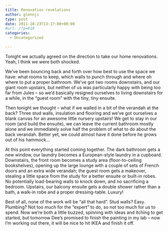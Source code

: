 ```yaml
---
title: Renovation revelations
author: glennji
type: post
date: 2011-10-23T13:17:00+00:00
#url: /?p=610
categories:
  - Uncategorized

---
```

Tonight we actually agreed on the direction to take our home renovations. Yeah, I think we were both shocked.

We&#8217;ve been bouncing back and forth over how best to use the space we have: what rooms to keep, which walls to punch through and where oh where to put a proper bathroom. We&#8217;ve got two rooms downstairs, and our giant room upstairs, but neither of us was particularly happy with being too far from Jules &#8211; so we&#8217;d basically resigned ourselves to living downstairs for a while, in the &#8220;guest room&#8221; with the tiny, tiny ensuite.

Then tonight we thought &#8211; what if we walled in a bit of the verandah at the back? Three stud walls, insulation and flooring and we&#8217;ve got ourselves a blank canvas for an awesome little nursery upstairs! We get to stay in our room (and build the ensuite), we can leave the current bathroom mostly alone and we immediately solve half the problem of what to do about the back verandah. Better yet, we could almost have it done before he grows out of his hammock&#8230;

At this point everything started coming together. The dark bathroom gets a new window, our laundry becomes a European-style laundry in a cupboard. Downstairs, the front room becomes a study area (floor-to-ceiling bookshelves), opening up the large lounge with a couple of sets of French doors and an extra wide verandah; the guest room gets a makeover, stealing a little space from the study for a better ensuite or built-in robes. No potentially load-bearing walls to knock down, and no sacrificing a bedroom. Upstairs, our balcony ensuite gets a double shower rather than a bath, a walk-in robe and a proper dressing-table. Luxury!

Best of all, none of the work will be &#8220;all that hard&#8221;. Stud walls? Easy. Plumbing? Not too much for the &#8220;expert&#8221; to do, so not too much for us to spend. Now we&#8217;re both a little buzzed, spinning with ideas and itching to get started, but tomorrow Dee&#8217;s promised to finish the painting in my lab &#8211; now I&#8217;m working out there, it will be nice to hit IKEA and finish it off.
